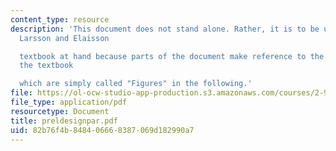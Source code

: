 ```yaml
---
content_type: resource
description: 'This document does not stand alone. Rather, it is to be used with the
  Larsson and Elaisson

  textbook at hand because parts of the document make reference to the Figures in
  the textbook

  which are simply called "Figures" in the following.'
file: https://ol-ocw-studio-app-production.s3.amazonaws.com/courses/2-996-sailing-yacht-design-13-734-fall-2003/82b76f4b848406668387069d182990a7_preldesignpar.pdf
file_type: application/pdf
resourcetype: Document
title: preldesignpar.pdf
uid: 82b76f4b-8484-0666-8387-069d182990a7
---
```

